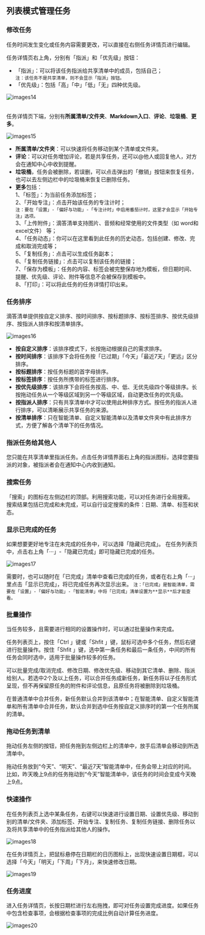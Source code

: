 ## 列表模式管理任务

### 修改任务

任务时间发生变化或任务内容需要更改，可以直接在右侧任务详情页进行编辑。

任务详情页右上角，分别有「指派」和「优先级」按钮：

* 「指派」：可以将该任务指派给共享清单中的成员，包括自己；
  <br>`注：该任务不是共享清单，则不会显示「指派」按钮。`
* 「优先级」：包括「高」「中」「低」「无」四种优先级。

![images14](../../images/pc/14.png)

<br>任务详情页下端，分别有**所属清单/文件夹**、**Markdown入口**、**评论**、**垃圾桶**、**更多**。

![images15](../../images/pc/15.png)

* **所属清单/文件夹**：可以快速将任务移动到某个清单或文件夹。
* **评论**：可以对任务增加评论，若是共享任务，还可以@他人或回复他人，对方会在通知中心中收到提醒。
* **垃圾桶**，任务会被删除，若误删，可以点击弹出的「撤销」按钮来恢复任务，也可以去左侧边栏中的垃圾桶来恢复已删除任务。
* **更多**包括：
  <br>1、「标签」：为当前任务添加标签；
	<br>2、「开始专注」：点击开始该任务的专注计时；
	 <br/> `注：要在「设置」-「偏好与功能」-「专注计时」中启用番茄计时，这里才会显示「开始专注」选项。`
  <br>3、「上传附件」：滴答清单支持图片、音频和经常使用的文件类型（如 word和excel文件） 等；
  <br>4、「任务动态」：你可以在这里看到此任务的历史动态，包括创建、修改、完成和取消完成等；
	<br>5、「复制任务」：点击可以生成任务副本；
	<br>6、「复制任务链接」：点击可以复制该任务的链接；
	<br>7、「保存为模板」：任务的内容、标签会被完整保存地为模板，但日期时间、提醒、优先级、评论、附件等信息不会被保存到模板中。
	<br>8、「打印」：可以将此任务的任务详情打印出来。

### 任务排序

滴答清单提供按自定义排序、按时间排序、按标题排序、按标签排序、按优先级排序、按指派人排序和按清单排序。

![images16](../../images/pc/16.png)

* **按自定义排序**：该排序模式下，长按拖动根据自己的需求排序。
* **按时间排序**：该排序下会将任务按「已过期」「今天」「最近7天」「更远」区分排序。
* **按标题排序**：按任务标题的首字母排序。
* **按标签排序**：按任务所携带的标签进行排序。
* **按优先级排序**：该排序下会将任务按高、中、低、无优先级四个等级排序。长按拖动任务从一个等级区域到另一个等级区域，自动更改任务的优先级。
* **按指派人排序**：只有共享清单中才可以使用此种排序方式。按任务的指派人进行排序，可以清晰展示共享任务的来源。
* **按清单排序**：只在智能清单、自定义智能清单以及清单文件夹中有此排序方式，方便了解各个清单下的任务情况。


### 指派任务给其他人

您只能在共享清单里指派任务。点击任务详情界面右上角的指派图标，选择您要指派的对象，被指派者会在通知中心内收到通知。

### 搜索任务

「搜索」的图标在左侧边栏的顶部。利用搜索功能，可以对任务进行全局搜索。 搜索结果包括已完成和未完成，可以自行设定搜索的条件：日期、清单、标签和状态。

### 显示已完成的任务

如果想要更好地专注在未完成的任务中，可以选择「隐藏已完成」。 在任务列表页中，点击右上角「···」-「隐藏已完成」即可隐藏已完成的任务。 

![images17](../../images/pc/17.png)

需要时，也可以随时在「已完成」清单中查看已完成的任务，或者在右上角「···」里点击「显示已完成」，将已完成任务再次显示出来。 
`注：「已完成」是智能清单，需要在「设置」-「偏好与功能」-「智能清单」中将「已完成」清单设置为**显示**后才能查看。`


### 批量操作

当任务较多，且需要进行相同的设置操作时，可以通过批量操作来完成。

任务列表页上，按住「Ctrl 」键或「Shfit 」键，鼠标可选中多个任务，然后右键进行批量操作。按住「Shfit 」键，选中第一条任务和最后一条任务，中间的所有任务会同时选中，适用于批量操作较多的任务。

可以批量完成/取消完成、修改日期、修改优先级、移动到其它清单、删除、指派给别人。若选中2个及以上任务，可以合并任务成新任务，新任务将以子任务形式呈现，但不再保留原任务的附件和评论信息，且原任务将被删除到垃圾桶。

在普通清单中合并任务，新任务默认合并到该清单中；在智能清单、自定义智能清单和所有清单中合并任务，默认合并到选中任务按自定义排序时的第一个任务所属的清单。


### 拖动任务到清单

拖动任务左侧的按钮，把任务拖到左侧边栏上的清单中，放手后清单会移动到所选清单中。

拖动任务放到“今天”、“明天”、“最近7天”智能清单中，任务会带上对应的时间。比如，昨天晚上9点的任务拖动到“今天”智能清单中，该任务的时间会变成今天晚上9点。


### 快速操作

在任务列表页上选中某条任务，右键可以快速进行设置日期、设置优先级、移动到别的清单/文件夹、添加标签、开始专注、复制任务、复制任务链接、删除任务以及将共享清单中的任务指派给其他人的操作。

![images18](../../images/pc/18.png)

在任务详情页上，把鼠标悬停在日期栏的日历图标上，出现快速设置日期框，可以选择「今天」「明天」「下周」「下月」，来快速修改日期。

![images19](../../images/pc/19.png)

### 任务进度

进入任务详情页，长按日期栏进行左右拖拽，即可对任务设置完成进度。如果任务中包含检查事项，会根据检查事项的完成比例自动计算任务进度。

![images20](../../images/pc/20.png)

